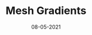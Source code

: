 ---
title: "Mesh Gradients"
link: https://www.figma.com/community/plugin/958202093377483021/Mesh-Gradient
description: Mesh Gradient generates a gradient image with an underlying 2d mesh, and lets you edit the vertices & edges of the mesh to get the perfect gradient look.
tags: [figma plugin]
date: 08-05-2021
---